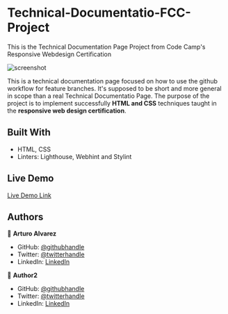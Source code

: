 # Technical-Documentatio-FCC-Project
This is the Technical Documentation Page Project from Code Camp's Responsive Webdesign Certification

![screenshot](./app_screenshot.png)

This is a technical documentation page focused on how to use the github workflow for feature branches. It's supposed to be short and more general in scope than a real Technical Documentatio Page. The purpose of the project is to implement successfully **HTML and CSS** techniques taught in the **responsive web design certification**.

## Built With

- HTML, CSS
- Linters: Lighthouse, Webhint and Stylint

## Live Demo

[Live Demo Link](https://livedemo.com)

## Authors

👤 **Arturo Alvarez**

- GitHub: [@githubhandle](https://github.com/StarSheriff2)
- Twitter: [@twitterhandle](https://twitter.com/twitterhandle)
- LinkedIn: [LinkedIn](https://www.linkedin.com/in/carlosalvarezveroy/)

👤 **Author2**

- GitHub: [@githubhandle](https://github.com/githubhandle)
- Twitter: [@twitterhandle](https://twitter.com/twitterhandle)
- LinkedIn: [LinkedIn](https://twitter.com/Turo_83)
